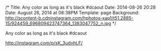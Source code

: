 /*
Title: Any color as long as it's black #dcaout
Date: 2014-08-26 20:28
Date: August 26, 2014 at 08:38PM
Template: page
Background: http://scontent-b.cdninstagram.com/hphotos-xap1/t51.2885-15/924459_696809423747364_1383047752_n.jpg
*/

Any color as long as it's black #dcaout

http://instagram.com/p/sK_3udvhLF/
